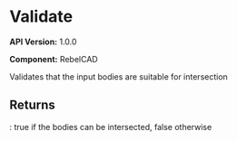 # Validate

**API Version:** 1.0.0

**Component:** RebelCAD

Validates that the input bodies are suitable for intersection

## Returns

: true if the bodies can be intersected, false otherwise


